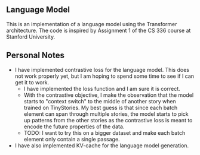 ## Language Model

This is an implementation of a language model using the Transformer architecture. The code is inspired by Assignment 1 of the CS 336 course at Stanford University.

## Personal Notes

- I have implemented contrastive loss for the language model. This does not work properly yet, but I am hoping to spend some time to see if I can get it to work.
    - I have implemented the loss function and I am sure it is correct.
    - With the contrastive objective, I make the observation that the model starts to "context switch" to the middle of another story when trained on TinyStories. My best guess is that since each batch element can span through multiple stories, the model starts to pick up patterns from the other stories as the contrastive loss is meant to encode the future properties of the data.
    - TODO: I want to try this on a bigger dataset and make each batch element only contain a single passage.
- I have also implemented KV-cache for the language model generation.